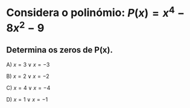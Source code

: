 # Considera o polinómio: $P(x)= x^{4}-8x^{2}-9$

## Determina os zeros de P(x). 

A) $x=3 \vee x=-3$ 

B) $x=2 \vee x=-2$

C) $x=4 \vee x= -4$

D) $x=1 \vee x=-1$

